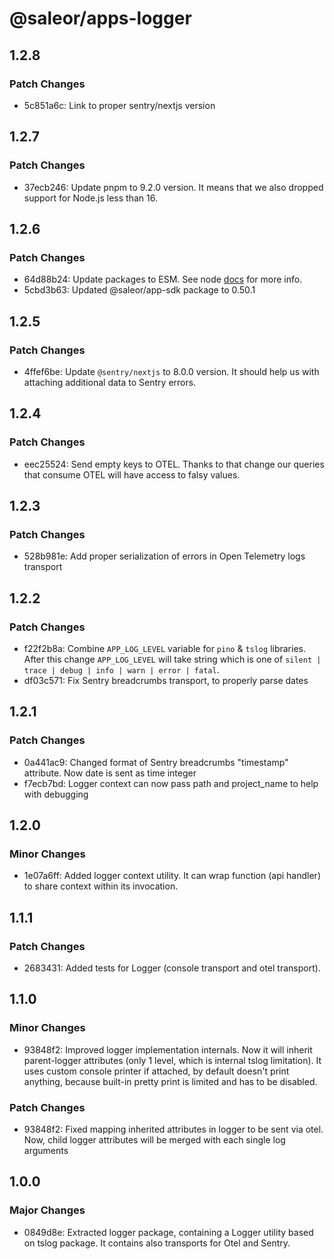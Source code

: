 # @saleor/apps-logger

## 1.2.8

### Patch Changes

- 5c851a6c: Link to proper sentry/nextjs version

## 1.2.7

### Patch Changes

- 37ecb246: Update pnpm to 9.2.0 version. It means that we also dropped support for Node.js less than 16.

## 1.2.6

### Patch Changes

- 64d88b24: Update packages to ESM. See node [docs](https://nodejs.org/api/esm.html) for more info.
- 5cbd3b63: Updated @saleor/app-sdk package to 0.50.1

## 1.2.5

### Patch Changes

- 4ffef6be: Update `@sentry/nextjs` to 8.0.0 version. It should help us with attaching additional data to Sentry errors.

## 1.2.4

### Patch Changes

- eec25524: Send empty keys to OTEL. Thanks to that change our queries that consume OTEL will have access to falsy values.

## 1.2.3

### Patch Changes

- 528b981e: Add proper serialization of errors in Open Telemetry logs transport

## 1.2.2

### Patch Changes

- f22f2b8a: Combine `APP_LOG_LEVEL` variable for `pino` & `tslog` libraries. After this change `APP_LOG_LEVEL` will take string which is one of `silent | trace | debug | info | warn | error | fatal`.
- df03c571: Fix Sentry breadcrumbs transport, to properly parse dates

## 1.2.1

### Patch Changes

- 0a441ac9: Changed format of Sentry breadcrumbs "timestamp" attribute. Now date is sent as time integer
- f7ecb7bd: Logger context can now pass path and project_name to help with debugging

## 1.2.0

### Minor Changes

- 1e07a6ff: Added logger context utility. It can wrap function (api handler) to share context within its invocation.

## 1.1.1

### Patch Changes

- 2683431: Added tests for Logger (console transport and otel transport).

## 1.1.0

### Minor Changes

- 93848f2: Improved logger implementation internals. Now it will inherit parent-logger attributes (only 1 level, which is internal tslog limitation). It uses custom console printer if attached, by default doesn't print anything, because built-in pretty print is limited and has to be disabled.

### Patch Changes

- 93848f2: Fixed mapping inherited attributes in logger to be sent via otel. Now, child logger attributes will be merged with each single log arguments

## 1.0.0

### Major Changes

- 0849d8e: Extracted logger package, containing a Logger utility based on tslog package. It contains also transports for Otel and Sentry.
